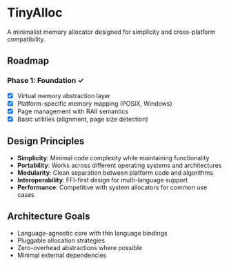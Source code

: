 # TinyAlloc

A minimalist memory allocator designed for simplicity and cross-platform compatibility.

## Roadmap

### Phase 1: Foundation ✓
- [x] Virtual memory abstraction layer
- [x] Platform-specific memory mapping (POSIX, Windows)
- [x] Page management with RAII semantics
- [x] Basic utilities (alignment, page size detection)

## Design Principles

- **Simplicity**: Minimal code complexity while maintaining functionality
- **Portability**: Works across different operating systems and architectures  
- **Modularity**: Clean separation between platform code and algorithms
- **Interoperability**: FFI-first design for multi-language support
- **Performance**: Competitive with system allocators for common use cases

## Architecture Goals

- Language-agnostic core with thin language bindings
- Pluggable allocation strategies
- Zero-overhead abstractions where possible
- Minimal external dependencies